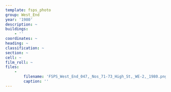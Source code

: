 ```yaml
---
template: fsps_photo
group: West_End
year: '1980'
description: ~
buildings:
    - ''
coordinates: ~
heading: ~
classification: ~
section: ~
cell: ~
film_roll: ~
files:
    -
        filename: 'FSPS_West_End_047,_Nos_71-73_High_St,_WE-2,_1980.png'
        caption: ''
---
```

